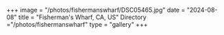 +++
image = "/photos/fishermanswharf/DSC05465.jpg"
date = "2024-08-08"
title = "Fisherman's Wharf, CA, US"
Directory ="/photos/fishermanswharf"
type = "gallery"
+++
